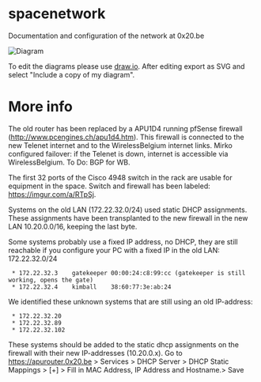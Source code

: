 # spacenetwork
Documentation and configuration of the network at 0x20.be

![Diagram](https://cdn.rawgit.com/0x20/spacenetwork/master/spacenetwork.svg)

To edit the diagrams please use [draw.io](https://www.draw.io/?url=https%3A%2F%2Fraw.githubusercontent.com%2F0x20%2Fspacenetwork%2Fmaster%2Fspacenetwork.svg). After editing export as SVG and select "Include a copy of my diagram".

# More info

The old router has been replaced by a APU1D4 running pfSense firewall (http://www.pcengines.ch/apu1d4.htm). This firewall is connected to the new Telenet internet and to the WirelessBelgium internet links. Mirko configured failover: if the Telenet is down, internet is accessible via WirelessBelgium. To Do: BGP for WB.

The first 32 ports of the Cisco 4948 switch in the rack are usable for equipment in the space. Switch and firewall has been labeled: https://imgur.com/a/RTpSj.

Systems on the old LAN (172.22.32.0/24) used static DHCP assignments. These assignments have been transplanted to the new firewall in the new LAN 10.20.0.0/16, keeping the last byte. 

Some systems probably use a fixed IP address, no DHCP, they are still reachable if you configure your PC with a fixed IP in the old LAN: 172.22.32.0/24

```
 * 172.22.32.3    gatekeeper 00:00:24:c8:99:cc (gatekeeper is still working, opens the gate)
 * 172.22.32.4    kimball    38:60:77:3e:ab:24
```

We identified these unknown systems that are still using an old IP-address:

```
 * 172.22.32.20
 * 172.22.32.89
 * 172.22.32.102
```
 
These systems should be added to the static dhcp assignments on the firewall with their new IP-addresses (10.20.0.x). Go to https://apurouter.0x20.be > Services > DHCP Server > DHCP Static Mappings > [+] > Fill in MAC Address, IP Address and Hostname.> Save

